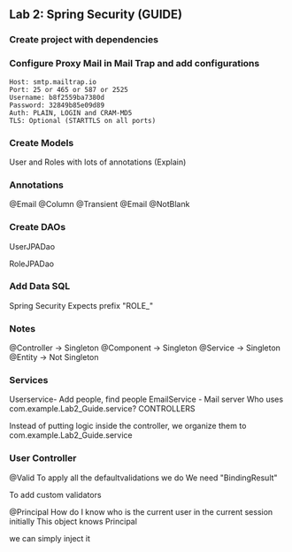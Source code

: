 ## Lab 2: Spring Security (GUIDE)

### Create project with dependencies

### Configure Proxy Mail in Mail Trap and add configurations
```
Host: smtp.mailtrap.io
Port: 25 or 465 or 587 or 2525
Username: b8f2559ba7380d
Password: 32849b85e09d89
Auth: PLAIN, LOGIN and CRAM-MD5
TLS: Optional (STARTTLS on all ports)
```


### Create Models
User and Roles with lots of annotations (Explain)
   
### Annotations

@Email
@Column
@Transient
@Email
@NotBlank

### Create DAOs
UserJPADao

RoleJPADao

### Add Data SQL

Spring Security Expects prefix "ROLE_"


### Notes
@Controller -> Singleton
@Component -> Singleton
@Service -> Singleton
@Entity -> Not Singleton


### Services
Userservice- Add people, find people
EmailService - Mail server
 Who uses com.example.Lab2_Guide.service?
CONTROLLERS

Instead of putting logic inside the controller, we organize them to com.example.Lab2_Guide.service

### User Controller
@Valid
To apply all the defaultvalidations we do
We need "BindingResult"

To add custom validators


@Principal
How do I know who is the current user in the current session initially
This object knows Principal

we can simply inject it


